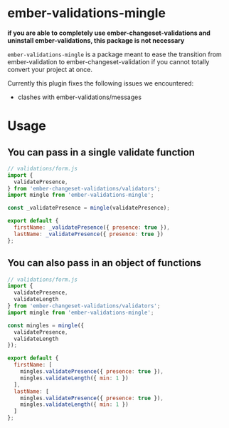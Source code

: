 # ember-validations-mingle

**if you are able to completely use ember-changeset-validations and uninstall ember-validations, this package is not necessary**

`ember-validations-mingle` is a package meant to ease the transition from ember-validation to ember-changeset-validation if you cannot totally convert your project at once.
  
Currently this plugin fixes the following issues we encountered:  
* clashes with ember-validations/messages


# Usage

## You can pass in a single validate function
```js
// validations/form.js
import {
  validatePresence,
} from 'ember-changeset-validations/validators';
import mingle from 'ember-validations-mingle';

const _validatePresence = mingle(validatePresence);

export default {
  firstName: _validatePresence({ presence: true }),
  lastName: _validatePresence({ presence: true })
};
```

## You can also pass in an object of functions

```js
// validations/form.js
import {
  validatePresence,
  validateLength
} from 'ember-changeset-validations/validators';
import mingle from 'ember-validations-mingle';

const mingles = mingle({
  validatePresence,
  validateLength
});

export default {
  firstName: [
    mingles.validatePresence({ presence: true }),
    mingles.validateLength({ min: 1 })
  ],
  lastName: [
    mingles.validatePresence({ presence: true }),
    mingles.validateLength({ min: 1 })
  ]
};
```

